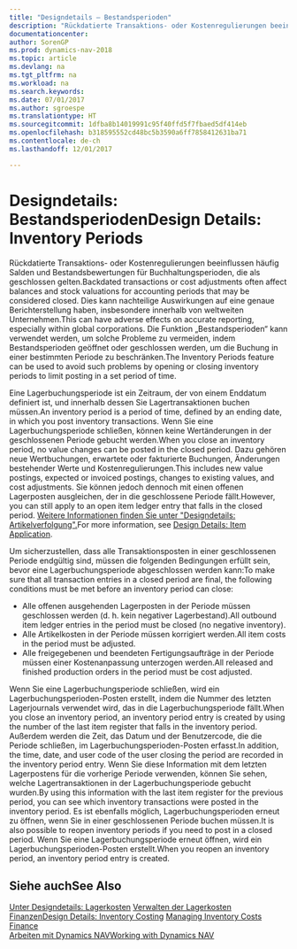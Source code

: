 ```yaml
---
title: "Designdetails – Bestandsperioden"
description: "Rückdatierte Transaktions- oder Kostenregulierungen beeinflussen häufig Salden und Bestandsbewertungen für Buchhaltungsperioden, die als geschlossen gelten. Dies kann nachteilige Auswirkungen auf eine genaue Berichterstellung haben, insbesondere innerhalb von weltweiten Unternehmen. Die Funktion „Bestandsperioden“ kann verwendet werden, um solche Probleme zu vermeiden, indem Bestandsperioden geöffnet oder geschlossen werden, um die Buchung in einer bestimmten Periode zu beschränken."
documentationcenter: 
author: SorenGP
ms.prod: dynamics-nav-2018
ms.topic: article
ms.devlang: na
ms.tgt_pltfrm: na
ms.workload: na
ms.search.keywords: 
ms.date: 07/01/2017
ms.author: sgroespe
ms.translationtype: HT
ms.sourcegitcommit: 1dfba8b14019991c95f40ffd5f7fbaed5df414eb
ms.openlocfilehash: b318595552cd48bc5b3590a6ff7858412631ba71
ms.contentlocale: de-ch
ms.lasthandoff: 12/01/2017

---
```

# <a name="design-details-inventory-periods"></a><span data-ttu-id="cc630-105">Designdetails: Bestandsperioden</span><span class="sxs-lookup"><span data-stu-id="cc630-105">Design Details: Inventory Periods</span></span>
<span data-ttu-id="cc630-106">Rückdatierte Transaktions- oder Kostenregulierungen beeinflussen häufig Salden und Bestandsbewertungen für Buchhaltungsperioden, die als geschlossen gelten.</span><span class="sxs-lookup"><span data-stu-id="cc630-106">Backdated transactions or cost adjustments often affect balances and stock valuations for accounting periods that may be considered closed.</span></span> <span data-ttu-id="cc630-107">Dies kann nachteilige Auswirkungen auf eine genaue Berichterstellung haben, insbesondere innerhalb von weltweiten Unternehmen.</span><span class="sxs-lookup"><span data-stu-id="cc630-107">This can have adverse effects on accurate reporting, especially within global corporations.</span></span> <span data-ttu-id="cc630-108">Die Funktion „Bestandsperioden“ kann verwendet werden, um solche Probleme zu vermeiden, indem Bestandsperioden geöffnet oder geschlossen werden, um die Buchung in einer bestimmten Periode zu beschränken.</span><span class="sxs-lookup"><span data-stu-id="cc630-108">The Inventory Periods feature can be used to avoid such problems by opening or closing inventory periods to limit posting in a set period of time.</span></span>  

 <span data-ttu-id="cc630-109">Eine Lagerbuchungsperiode ist ein Zeitraum, der von einem Enddatum definiert ist, und innerhalb dessen Sie Lagertransaktionen buchen müssen.</span><span class="sxs-lookup"><span data-stu-id="cc630-109">An inventory period is a period of time, defined by an ending date, in which you post inventory transactions.</span></span> <span data-ttu-id="cc630-110">Wenn Sie eine Lagerbuchungsperiode schließen, können keine Wertänderungen in der geschlossenen Periode gebucht werden.</span><span class="sxs-lookup"><span data-stu-id="cc630-110">When you close an inventory period, no value changes can be posted in the closed period.</span></span> <span data-ttu-id="cc630-111">Dazu gehören neue Wertbuchungen, erwartete oder fakturierte Buchungen, Änderungen bestehender Werte und Kostenregulierungen.</span><span class="sxs-lookup"><span data-stu-id="cc630-111">This includes new value postings, expected or invoiced postings, changes to existing values, and cost adjustments.</span></span> <span data-ttu-id="cc630-112">Sie können jedoch dennoch mit einen offenen Lagerposten ausgleichen, der in die geschlossene Periode fällt.</span><span class="sxs-lookup"><span data-stu-id="cc630-112">However, you can still apply to an open item ledger entry that falls in the closed period.</span></span> <span data-ttu-id="cc630-113">[Weitere Informationen finden Sie unter "Designdetails: Artikelverfolgung".](design-details-item-application.md)</span><span class="sxs-lookup"><span data-stu-id="cc630-113">For more information, see [Design Details: Item Application](design-details-item-application.md).</span></span>  

 <span data-ttu-id="cc630-114">Um sicherzustellen, dass alle Transaktionsposten in einer geschlossenen Periode endgültig sind, müssen die folgenden Bedingungen erfüllt sein, bevor eine Lagerbuchungsperiode abgeschlossen werden kann:</span><span class="sxs-lookup"><span data-stu-id="cc630-114">To make sure that all transaction entries in a closed period are final, the following conditions must be met before an inventory period can close:</span></span>  

-   <span data-ttu-id="cc630-115">Alle offenen ausgehenden Lagerposten in der Periode müssen geschlossen werden (d. h. kein negativer Lagerbestand).</span><span class="sxs-lookup"><span data-stu-id="cc630-115">All outbound item ledger entries in the period must be closed (no negative inventory).</span></span>  
-   <span data-ttu-id="cc630-116">Alle Artikelkosten in der Periode müssen korrigiert werden.</span><span class="sxs-lookup"><span data-stu-id="cc630-116">All item costs in the period must be adjusted.</span></span>  
-   <span data-ttu-id="cc630-117">Alle freigegebenen und beendeten Fertigungsaufträge in der Periode müssen einer Kostenanpassung unterzogen werden.</span><span class="sxs-lookup"><span data-stu-id="cc630-117">All released and finished production orders in the period must be cost adjusted.</span></span>  

 <span data-ttu-id="cc630-118">Wenn Sie eine Lagerbuchungsperiode schließen, wird ein Lagerbuchungsperioden-Posten erstellt, indem die Nummer des letzten Lagerjournals verwendet wird, das in die Lagerbuchungsperiode fällt.</span><span class="sxs-lookup"><span data-stu-id="cc630-118">When you close an inventory period, an inventory period entry is created by using the number of the last item register that falls in the inventory period.</span></span> <span data-ttu-id="cc630-119">Außerdem werden die Zeit, das Datum und der Benutzercode, die die Periode schließen, im Lagerbuchungsperioden-Posten erfasst.</span><span class="sxs-lookup"><span data-stu-id="cc630-119">In addition, the time, date, and user code of the user closing the period are recorded in the inventory period entry.</span></span> <span data-ttu-id="cc630-120">Wenn Sie diese Information mit dem letzten Lagerpostens für die vorherige Periode verwenden, können Sie sehen, welche Lagertransaktionen in der Lagerbuchungsperiode gebucht wurden.</span><span class="sxs-lookup"><span data-stu-id="cc630-120">By using this information with the last item register for the previous period, you can see which inventory transactions were posted in the inventory period.</span></span> <span data-ttu-id="cc630-121">Es ist ebenfalls möglich, Lagerbuchungsperioden erneut zu öffnen, wenn Sie in einer geschlossenen Periode buchen müssen.</span><span class="sxs-lookup"><span data-stu-id="cc630-121">It is also possible to reopen inventory periods if you need to post in a closed period.</span></span> <span data-ttu-id="cc630-122">Wenn Sie eine Lagerbuchungsperiode erneut öffnen, wird ein Lagerbuchungsperioden-Posten erstellt.</span><span class="sxs-lookup"><span data-stu-id="cc630-122">When you reopen an inventory period, an inventory period entry is created.</span></span>  

## <a name="see-also"></a><span data-ttu-id="cc630-123">Siehe auch</span><span class="sxs-lookup"><span data-stu-id="cc630-123">See Also</span></span>  
 <span data-ttu-id="cc630-124">[Unter Designdetails: Lagerkosten](design-details-inventory-costing.md) [Verwalten der Lagerkosten](finance-manage-inventory-costs.md) [Finanzen](finance.md)</span><span class="sxs-lookup"><span data-stu-id="cc630-124">[Design Details: Inventory Costing](design-details-inventory-costing.md) [Managing Inventory Costs](finance-manage-inventory-costs.md) [Finance](finance.md)</span></span>  
 [<span data-ttu-id="cc630-125">Arbeiten mit Dynamics NAV</span><span class="sxs-lookup"><span data-stu-id="cc630-125">Working with Dynamics NAV</span></span>](ui-work-product.md)

